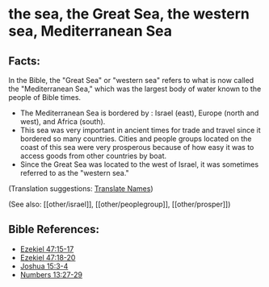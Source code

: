 # the sea, the Great Sea, the western sea, Mediterranean Sea #

## Facts: ##

In the Bible, the "Great Sea" or "western sea" refers to what is now called the "Mediterranean Sea," which was the largest body of water known to the people of Bible times.

* The Mediterranean Sea is bordered by : Israel (east), Europe (north and west), and Africa (south).
* This sea was very important in ancient times for trade and travel since it bordered so many countries. Cities and people groups located on the coast of this sea were very prosperous because of how easy it was to access goods from other countries by boat.
* Since the Great Sea was located to the west of Israel, it was sometimes referred to as the "western sea."

(Translation suggestions: [Translate Names](en/ta-vol1/translate/man/translate-names))

(See also: [[other/israel]], [[other/peoplegroup]], [[other/prosper]])

## Bible References: ##

* [Ezekiel 47:15-17](en/tn/ezk/help/47/15)
* [Ezekiel 47:18-20](en/tn/ezk/help/47/18)
* [Joshua 15:3-4](en/tn/jos/help/15/03)
* [Numbers 13:27-29](en/tn/num/help/13/27)